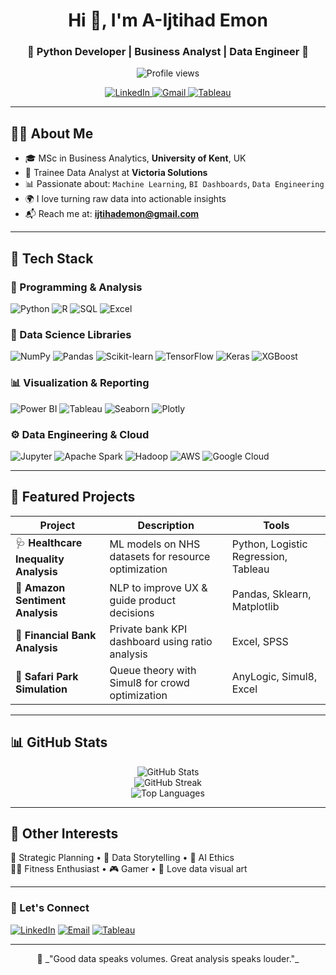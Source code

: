 <!-- Animated Header -->
<h1 align="center">Hi 👋, I'm A-Ijtihad Emon</h1>
<h3 align="center">🚀 Python Developer | Business Analyst | Data Engineer 🚀</h3>

<p align="center">
  <img src="https://komarev.com/ghpvc/?username=A-ijtihad-Emon&label=Profile%20views&color=0e75b6&style=flat" alt="Profile views" />
</p>

<p align="center">
  <a href="https://www.linkedin.com/in/ijtihad" target="_blank">
    <img alt="LinkedIn" src="https://img.shields.io/badge/LinkedIn-0A66C2?style=for-the-badge&logo=linkedin&logoColor=white"/>
  </a>
  <a href="mailto:ijtihademon@gmail.com">
    <img alt="Gmail" src="https://img.shields.io/badge/Gmail-D14836?style=for-the-badge&logo=gmail&logoColor=white"/>
  </a>
  <a href="https://public.tableau.com/app/profile/ijtihad.emon/vizzes">
    <img alt="Tableau" src="https://img.shields.io/badge/Tableau-E97627?style=for-the-badge&logo=tableau&logoColor=white"/>
  </a>
</p>

---

## 👨‍💻 About Me

- 🎓 MSc in Business Analytics, **University of Kent**, UK  
- 💼 Trainee Data Analyst at **Victoria Solutions**  
- 📊 Passionate about: `Machine Learning`, `BI Dashboards`, `Data Engineering`  
- 🌍 I love turning raw data into actionable insights  
- 📬 Reach me at: **ijtihademon@gmail.com**

---

## 🚀 Tech Stack

### 🧠 Programming & Analysis
![Python](https://img.shields.io/badge/Python-3776AB?style=for-the-badge&logo=python&logoColor=white)
![R](https://img.shields.io/badge/R-276DC3?style=for-the-badge&logo=r&logoColor=white)
![SQL](https://img.shields.io/badge/SQL-003B57?style=for-the-badge&logo=postgresql&logoColor=white)
![Excel](https://img.shields.io/badge/Excel-217346?style=for-the-badge&logo=microsoft-excel&logoColor=white)

### 🔢 Data Science Libraries
![NumPy](https://img.shields.io/badge/Numpy-013243?style=for-the-badge&logo=numpy)
![Pandas](https://img.shields.io/badge/Pandas-150458?style=for-the-badge&logo=pandas)
![Scikit-learn](https://img.shields.io/badge/Sklearn-F7931E?style=for-the-badge&logo=scikit-learn&logoColor=white)
![TensorFlow](https://img.shields.io/badge/TensorFlow-FF6F00?style=for-the-badge&logo=tensorflow)
![Keras](https://img.shields.io/badge/Keras-D00000?style=for-the-badge&logo=keras)
![XGBoost](https://img.shields.io/badge/XGBoost-FF8000?style=for-the-badge)

### 📊 Visualization & Reporting
![Power BI](https://img.shields.io/badge/PowerBI-F2C811?style=for-the-badge&logo=powerbi&logoColor=black)
![Tableau](https://img.shields.io/badge/Tableau-E97627?style=for-the-badge&logo=tableau)
![Seaborn](https://img.shields.io/badge/Seaborn-5A5F9E?style=for-the-badge)
![Plotly](https://img.shields.io/badge/Plotly-3F4F75?style=for-the-badge&logo=plotly)

### ⚙️ Data Engineering & Cloud
![Jupyter](https://img.shields.io/badge/Jupyter-F37626?style=for-the-badge&logo=jupyter)
![Apache Spark](https://img.shields.io/badge/Spark-E25A1C?style=for-the-badge&logo=apache-spark)
![Hadoop](https://img.shields.io/badge/Hadoop-66CCFF?style=for-the-badge&logo=apache-hadoop&logoColor=white)
![AWS](https://img.shields.io/badge/AWS-232F3E?style=for-the-badge&logo=amazon-aws)
![Google Cloud](https://img.shields.io/badge/GCP-4285F4?style=for-the-badge&logo=google-cloud)

---

## 📌 Featured Projects

| Project | Description | Tools |
|--------|-------------|--------|
| 🩺 **Healthcare Inequality Analysis** | ML models on NHS datasets for resource optimization | Python, Logistic Regression, Tableau |
| 🧠 **Amazon Sentiment Analysis** | NLP to improve UX & guide product decisions | Pandas, Sklearn, Matplotlib |
| 🏦 **Financial Bank Analysis** | Private bank KPI dashboard using ratio analysis | Excel, SPSS |
| 🚦 **Safari Park Simulation** | Queue theory with Simul8 for crowd optimization | AnyLogic, Simul8, Excel |

---

## 📊 GitHub Stats

<p align="center">
  <img src="https://github-readme-stats.vercel.app/api?username=A-ijtihad-Emon&show_icons=true&theme=tokyonight" alt="GitHub Stats" />
  <br/>
  <img src="https://github-readme-streak-stats.herokuapp.com/?user=A-ijtihad-Emon&theme=tokyonight" alt="GitHub Streak" />
  <br/>
  <img src="https://github-readme-stats.vercel.app/api/top-langs/?username=A-ijtihad-Emon&layout=compact&theme=tokyonight" alt="Top Languages" />
</p>

---

## 🧭 Other Interests

🎯 Strategic Planning • 📖 Data Storytelling • 🤖 AI Ethics  
🏃‍♂️ Fitness Enthusiast • 🎮 Gamer • 🎨 Love data visual art

---

### 🔗 Let's Connect

[![LinkedIn](https://img.shields.io/badge/-LinkedIn-0A66C2?style=flat-square&logo=linkedin&logoColor=white)](https://linkedin.com/in/ijtihad)
[![Email](https://img.shields.io/badge/-Email-D14836?style=flat-square&logo=gmail&logoColor=white)](mailto:ijtihademon@gmail.com)
[![Tableau](https://img.shields.io/badge/-Tableau-E97627?style=flat-square&logo=tableau)](https://public.tableau.com/app/profile/ijtihad.emon/vizzes)

---

<p align="center">
🧠 _"Good data speaks volumes. Great analysis speaks louder."_  
</p>
